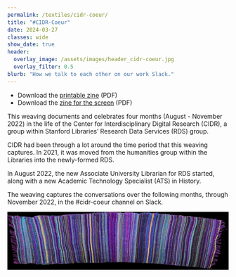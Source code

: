 ```yaml
---
permalink: /textiles/cidr-coeur/
title: "#CIDR-Coeur"
date: 2024-03-27
classes: wide
show_date: true
header:
  overlay_image: /assets/images/header_cidr-coeur.jpg
  overlay_filter: 0.5
blurb: "How we talk to each other on our work Slack."
---
```


- Download the [printable zine](/assets/zines/cidr-coeur-print.pdf) (PDF)
- Download the [zine for the screen](/assets/zines/cidr-coeur-screen.pdf) (PDF)

This weaving documents and celebrates four months (August - November 2022) in the life of the Center for Interdisciplinary Digital Research (CIDR), a group within Stanford Libraries’ Research Data Services (RDS) group.

CIDR had been through a lot around the time period that this weaving captures. In 2021, it was moved from the humanities group within the Libraries into the newly-formed RDS.

In August 2022, the new Associate University Librarian for RDS started, along with a new Academic Technology Specialist (ATS) in History.

The weaving captures the conversations over the following months, through November 2022, in the #cidr-coeur channel on Slack.

[![CIDR-Coeur weaving](/assets/images/textiles_cidr-coeur-weaving.jpg)](/assets/images/textiles_cidr-coeur-weaving.jpg)
